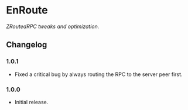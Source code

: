 # EnRoute

*ZRoutedRPC tweaks and optimization.*

## Changelog

### 1.0.1

  * Fixed a critical bug by always routing the RPC to the server peer first.

### 1.0.0

  * Initial release.